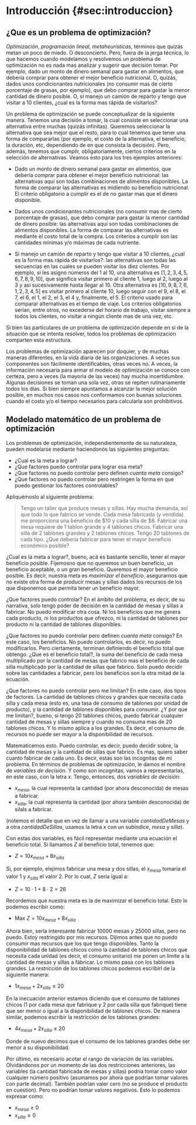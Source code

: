# Introducción {#sec:introduccion}

## ¿Que es un problema de optimización?
_Optimización_, _programación lineal_, _metaheurísticas_, términos que quizás metan un poco de miedo. O desconcierto. Pero, fuera de la jerga técnica, lo que hacemos cuando modelamos y resolvemos un problema de optimización no es nada mas analizar y sugerir que decisión tomar. Por ejemplo, dado un monto de dinero semanal para gastar en alimentos, que debería comprar para obtener el mejor beneficio nutricional. O, quizás, dados unos condicionantes nutricionales (no consumir mas de cierto porcentaje de grasas, por ejemplo), que debo comprar para gastar la menor cantidad de dinero posible. O, si manejo un camión de reparto y tengo que visitar a 10 clientes, ¿cual es la forma mas rápida de visitarlos?

Un problema de optimización se puede conceptualizar de la siguiente manera. Tenemos una decisión a tomar, la cual consiste en seleccionar una alternativa entre muchas (quizás infinitas). Queremos seleccionar la alternativa que sea mejor que el resto, para lo cual tenemos que tener una forma de compararlas (por ejemplo, el costo de la alternativa, el beneficio, la duración, etc, dependiendo de en que consista la decisión). Pero, además, tenemos que cumplir, obligatoriamente, ciertos criterios en la selección de alternativas. Veamos esto para los tres ejemplos anteriores:

* Dado un monto de dinero semanal para gastar en alimentos, que debería comprar para obtener el mejor beneficio nutricional: las alternativas aquí son todas combinaciones de alimentos disponibles. La forma de comparar las alternativas es midiendo su beneficio nutricional. El criterio obligatorio a cumplir es el de no gastar mas que el dinero disponible.

*  Dados unos condicionantes nutricionales (no consumir mas de cierto porcentaje de grasas), que debo comprar para gastar la menor cantidad de dinero posible: las alternativas aquí son todas combinaciones de alimentos disponibles. La forma de comparar las alternativas es mediante el costo total de la compra. Los criterios a cumplir son las cantidades mínimas y/o máximas de cada nutriente.

*  Si manejo un camión de reparto y tengo que visitar a 10 clientes, ¿cual es la forma mas rápida de visitarlos?: las alternativas son todas las secuencias en las cuales se pueden visitar los diez clientes. Por ejemplo, si les asigno números del 1 al 10, una alternativa es $[1,2,3,4,5,6,7,8,9,10]$, que significa visitar primero al cliente 1, luego al 2, luego al 3 y así sucesivamente hasta llegar al 10. Otra alternativa es $[10,9,8,7,6,1,2,3,4,5]$ es visitar primero al cliente 10, luego seguir con el 9, el 8, el 7, el 6, el 1, el 2, el 3, el 4 y, finalmente, el 5. El criterio usado para comparar alternativas es el tiempo de viaje. Los criterios obligatorios serían, entre otros, no excederse del horario de trabajo, visitar siempre a todos los clientes, no visitar a ningún cliente mas de una vez, etc.

Si bien las particulares de un problema de optimización depende en si de la situación que se intenta resolver, todos los problemas de optimización comparten esta estructura.

Los problemas de optimización aparecen por doquier, y de muchas maneras diferentes, en la vida diaria de las organizaciones. A veces sus componentes son fácilmente identificables, otras veces no. A veces, la información necesaria para armar el modelo de optimización se conoce con certeza, pero a veces (la mayoría de las veces) hay mucha incertidumbre. Algunas decisiones se toman una sola vez, otras se repiten rutinariamente todos los días. Si bien siempre apuntamos a alcanzar la mejor solución posible, en muchos nos casos nos conformamos con buenas soluciones cuando el costo y/o el tiempo necesarios para calcularla son prohibitivos.

## Modelado matemático de un problema de optimización
Los problemas de optimización, independientemente de su naturaleza, pueden modelarse mediante haciendonós las siguientes preguntas:

* ¿Cual es la meta a lograr?
* ¿Que factores puedo controlar para lograr esa meta?
* ¿Que factores no puedo controlar pero definen _cuanta meta_ consigo?
* ¿Que factores no puedo controlar pero restringen la forma en que puedo gestionar los factores controlables?

Apliquémoslo al siguiente problema:

> Tengo un taller que produce mesas y sillas. Hay mucha demanda, así que todo lo que fabrico se vende. Cada mesa fabricada (y vendida) me proporciona una beneficio de \$10 y cada silla de \$8. Fabricar una mesa requiere de 1 tablon grande y 4 tablones chicos. Fabricar una silla de 2 tablones grandes y 2 tablones chicos. Tengo 20 tablones de cada tipo. ¿Que debería fabricar para tener el mayor beneficio económico posible?

¿Cual es la meta a lograr?, bueno, acá es bastante sencillo, tener el mayor beneficio posible. Fijemosno que no queremos un buen beneficio, un beneficio aceptable, o un gran beneficio. Queremos el mayor beneficio posible. Es decir, nuestra meta es _maximizar el beneficio_, asegurarnos que no existe otra forma de producir mesas y sillas dados los recursos de los que disponemos que permita tener un beneficio mayor.

¿Que factores puedo controlar? En el ámbito del problema, es decir, de su narrativa, solo tengo poder de decisión en la cantidad de mesas y sillas a fabricar. No puedo modificar otra cosa. Ni los beneficios que me genera cada producto, ni los productos que ofrezco, ni la cantidad de tablones por producto ni la cantidad de tablones disponibles.

¿Que factores no puedo controlar pero definen _cuanta meta_ consigo? En este caso, los beneficios. No puedo controlarlos, es decir, no puedo modificarlos. Pero ciertamente, terminan definiendo el beneficio total que obtengo. ¿Que es el beneficio total?, la suma del beneficio de cada mesa multiplicado por la cantidad de mesas que fabrico mas el beneficio de cada silla multiplicado por la cantidad de sillas que fabrico. Solo puedo decidir sobre las cantidades a fabricar, pero los beneficios son la otra mitad de la ecuación.

¿Que factores no puedo controlar pero me limitan? En este caso, dos tipos de factores. La cantidad de tablones chicos y grandes que necesita cada silla y cada mesa (esto es, una tasa de consumo de tablones por unidad de producto), y la cantidad de tablones disponibles para consumir. ¿Y por que me limitan?, bueno, si tengo 20 tablones chicos, puedo fabricar cualquier cantidad de mesas y sillas siempre y cuando no consuma mas de 20 tablones chicos. Y lo mismo aplica a los grandes. Es decir, el consumo de recursos no puede ser mayor a la disponibilidad de recursos. 

Matematicemos esto. Puedo controlar, es decir, puedo decidir sobre, la cantidad de mesas y la cantidad de sillas que fabrico. Es mas, quiero saber cuanto fabricar de cada uno. Es decir, estas son las incognitas de mi problema. En términos de problemas de optimización, le damos el nombre de _variables de decisión_. Y como son incognitas, vamos a representarlas, en este caso, con la letra $x$. Tengo, entonces, dos _variables de decisión_:

* $x_{mesa}$, la cual representa la cantidad (por ahora desconocida) de mesas a fabricar.
* $x_{silla}$, la cual representa la cantidad (por ahora también desconocida) de silals a fabricar.

(notemos el detalle que en vez de llamar a una variable $cantidadDeMesas$ y a otra $cantidadDeSillas$, usamos la letra $x$ con un subíndice, $mesa$ y $silla$).

Con estas dos variables, es fácil representar mediante una ecuación el beneficio total. Si llamamos $Z$ al beneficio total, tenemos que:

* $Z = 10x_{mesa} + 8x_{silla}$

Si, por ejemplo, elejimos fabricar una mesa y dos sillas, el $x_{mesa}$ tomaría el valor $1$ y $x_{silla}$ el valor $2$. Por lo cual, $Z$ sería igual a:

* $Z = 10 \cdot 1 + 8 \cdot 2 = 26$

Recordemos que nuestra meta es la de maximizar el beneficio total. Esto lo podemos escribir como:

* Max $Z = 10x_{mesa} + 8x_{silla}$

Ahora bien, sería interesante fabricar $10000$ mesas y $25000$ sillas, pero no puedo. Estoy restringido por mis recursos. Dijimos antes que no puedo consumir mas recursos que los que tengo disponibles. Tanto la disponibilidad de tablones chicos como la cantidad de tablones chicos que necesita cada unidad (es decir, el consumo unitario) me ponen un límite a la cantidad de mesas y sillas a fábricar. Lo mismo pasa con los tablones grandes. La _restricción_ de los tablones chicos podemos escribirl de la siguiente manera:

* $1x_{mesa} + 2x_{silla} \leq 20$

En la inecuación anterior estamos diciendo que el consumo de tablones chicos (1 por cada mesa que fabrique y 2 por cada silla que fabrique) tiene que ser menor o igual a la disponibilidad de tablones chicos. De manera similar, podemos escribir la restricción de los tablones grandes:

* $4x_{mesa} + 2x_{silla} \leq 20$

Donde de nuevo decimos que el consumo de los tablones grandes debe ser menor a su disponibilidad.

Por último, es necesario acotar el rango de variación de las variables. Olvidándonos por un momento de las dos restricciones anteriores, las variables (la cantidad fabricada de mesas y sillas) podría tomar como valor cualquier número positivo (asumamos por ahora que podrían tomar valores con parte decimal). También podrían valer cero (no se produce el producto en cuestión). Pero no podrían tomar valores negativos. Esto lo podemos expresar como:

* $x_{mesa} \geq 0$
* $x_{silla} \geq 0$

